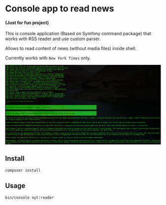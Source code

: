 # Console app to read news
#### (Just for fun project)

This is console application (Based on Symfony command package) that works with RSS reader and use custom parser.

Allows to read content of news (without media files) inside shell.

Currently works with `New York Times` only.

![_screen.png](_img/_screen.png)

## Install

```shell
composer install
```

## Usage

```shell
bin/console nyt:reader
```